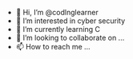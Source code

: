 - 👋 Hi, I’m @codlnglearner
- 👀 I’m interested in cyber security
- 🌱 I’m currently learning C
- 💞️ I’m looking to collaborate on ...
- 📫 How to reach me ...

<!---
codlnglearner/codlnglearner is a ✨ special ✨ repository because its `README.md` (this file) appears on your GitHub profile.
You can click the Preview link to take a look at your changes.
--->

